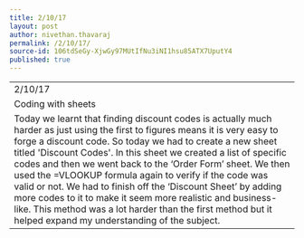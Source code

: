 ```yaml
---
title: 2/10/17
layout: post
author: nivethan.thavaraj
permalink: /2/10/17/
source-id: 106tdSeGy-XjwGy97MUtIfNu3iNI1hsu85ATX7UputY4
published: true
---
```

<table>
  <tr>
    <td>2/10/17</td>
  </tr>
  <tr>
    <td>Coding with sheets
</td>
  </tr>
  <tr>
    <td>Today we learnt that finding discount codes is actually much harder as just using the first to figures means it is very easy to forge a discount code. So today we had to create a new sheet titled 'Discount Codes'. In this sheet we created a list of specific codes and then we went back to the ‘Order Form’ sheet. We then used the =VLOOKUP formula again to verify if the code was valid or not. We had to finish off the ‘Discount Sheet’ by adding more codes to it to make it seem more realistic and business-like. This method was a lot harder than the first method but it helped expand my understanding of the subject.
</td>
  </tr>
</table>


